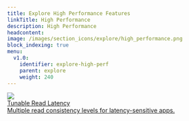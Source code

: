 ```yaml
---
title: Explore High Performance Features
linkTitle: High Performance
description: High Performance
headcontent:
image: /images/section_icons/explore/high_performance.png
block_indexing: true
menu:
  v1.0:
    identifier: explore-high-perf
    parent: explore
    weight: 240
---
```


<div class="row">
  <div class="col-12 col-md-6 col-lg-12 col-xl-6">
    <a class="section-link icon-offset" href="tunable-reads/">
      <div class="head">
        <img class="icon" src="/images/section_icons/explore/tunable_reads.png" aria-hidden="true" />        
        <div class="title">Tunable Read Latency</div>
      </div>
      <div class="body">
        Multiple read consistency levels for latency-sensitive apps.
      </div>
    </a>
  </div>
</div>
